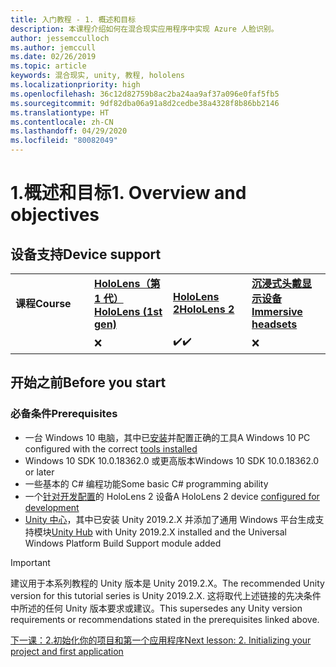 ```yaml
---
title: 入门教程 - 1. 概述和目标
description: 本课程介绍如何在混合现实应用程序中实现 Azure 人脸识别。
author: jessemcculloch
ms.author: jemccull
ms.date: 02/26/2019
ms.topic: article
keywords: 混合现实, unity, 教程, hololens
ms.localizationpriority: high
ms.openlocfilehash: 36c12d82759b8ac2ba24aa9af37a096e0faf5fb5
ms.sourcegitcommit: 9df82dba06a91a8d2cedbe38a4328f8b86bb2146
ms.translationtype: HT
ms.contentlocale: zh-CN
ms.lasthandoff: 04/29/2020
ms.locfileid: "80082049"
---
```

# <a name="1-overview-and-objectives"></a><span data-ttu-id="51d8b-105">1.概述和目标</span><span class="sxs-lookup"><span data-stu-id="51d8b-105">1. Overview and objectives</span></span>

## <a name="device-support"></a><span data-ttu-id="51d8b-106">设备支持</span><span class="sxs-lookup"><span data-stu-id="51d8b-106">Device support</span></span>

<table>
    <colgroup>
    <col width="25%" />
    <col width="25%" />
    <col width="25%" />
    <col width="25%" />
    </colgroup>
    <tr>
        <td><span data-ttu-id="51d8b-107"><strong>课程</strong></span><span class="sxs-lookup"><span data-stu-id="51d8b-107"><strong>Course</strong></span></span></td>
        <td><span data-ttu-id="51d8b-108"><a href="hololens-hardware-details.md"><strong>HoloLens（第 1 代）</strong></a></span><span class="sxs-lookup"><span data-stu-id="51d8b-108"><a href="hololens-hardware-details.md"><strong>HoloLens (1st gen)</strong></a></span></span></td>
        <td><span data-ttu-id="51d8b-109"><a href="https://www.microsoft.com//hololens/hardware"><strong>HoloLens 2</strong></a></span><span class="sxs-lookup"><span data-stu-id="51d8b-109"><a href="https://www.microsoft.com//hololens/hardware"><strong>HoloLens 2</strong></a></span></span></td>
        <td><span data-ttu-id="51d8b-110"><a href="immersive-headset-hardware-details.md"><strong>沉浸式头戴显示设备</strong></a></span><span class="sxs-lookup"><span data-stu-id="51d8b-110"><a href="immersive-headset-hardware-details.md"><strong>Immersive headsets</strong></a></span></span></td>
    </tr>
     <tr>
        <td></td>
        <td>❌</td>
        <td><span data-ttu-id="51d8b-111">✔️</span><span class="sxs-lookup"><span data-stu-id="51d8b-111">✔️</span></span></td>
        <td>❌</td>
    </tr>
</table>

## <a name="before-you-start"></a><span data-ttu-id="51d8b-112">开始之前</span><span class="sxs-lookup"><span data-stu-id="51d8b-112">Before you start</span></span>

### <a name="prerequisites"></a><span data-ttu-id="51d8b-113">必备条件</span><span class="sxs-lookup"><span data-stu-id="51d8b-113">Prerequisites</span></span>

* <span data-ttu-id="51d8b-114">一台 Windows 10 电脑，其中已[安装](install-the-tools.md)并配置正确的工具</span><span class="sxs-lookup"><span data-stu-id="51d8b-114">A Windows 10 PC configured with the correct [tools installed](install-the-tools.md)</span></span>
* <span data-ttu-id="51d8b-115">Windows 10 SDK 10.0.18362.0 或更高版本</span><span class="sxs-lookup"><span data-stu-id="51d8b-115">Windows 10 SDK 10.0.18362.0 or later</span></span>
* <span data-ttu-id="51d8b-116">一些基本的 C# 编程功能</span><span class="sxs-lookup"><span data-stu-id="51d8b-116">Some basic C# programming ability</span></span>
* <span data-ttu-id="51d8b-117">一个[针对开发配置](using-visual-studio.md#enabling-developer-mode)的 HoloLens 2 设备</span><span class="sxs-lookup"><span data-stu-id="51d8b-117">A HoloLens 2 device [configured for development](using-visual-studio.md#enabling-developer-mode)</span></span>
* <span data-ttu-id="51d8b-118"><a href="https://docs.unity3d.com/Manual/GettingStartedInstallingHub.html" target="_blank">Unity 中心</a>，其中已安装 Unity 2019.2.X 并添加了通用 Windows 平台生成支持模块</span><span class="sxs-lookup"><span data-stu-id="51d8b-118"><a href="https://docs.unity3d.com/Manual/GettingStartedInstallingHub.html" target="_blank">Unity Hub</a> with Unity 2019.2.X installed and the Universal Windows Platform Build Support module added</span></span>

> [!IMPORTANT]
> <span data-ttu-id="51d8b-119">建议用于本系列教程的 Unity 版本是 Unity 2019.2.X。</span><span class="sxs-lookup"><span data-stu-id="51d8b-119">The recommended Unity version for this tutorial series is Unity 2019.2.X.</span></span> <span data-ttu-id="51d8b-120">这将取代上述链接的先决条件中所述的任何 Unity 版本要求或建议。</span><span class="sxs-lookup"><span data-stu-id="51d8b-120">This supersedes any Unity version requirements or recommendations stated in the prerequisites linked above.</span></span>

[<span data-ttu-id="51d8b-121">下一课：2.初始化你的项目和第一个应用程序</span><span class="sxs-lookup"><span data-stu-id="51d8b-121">Next lesson: 2. Initializing your project and first application</span></span>](mrlearning-base-ch1.md)
